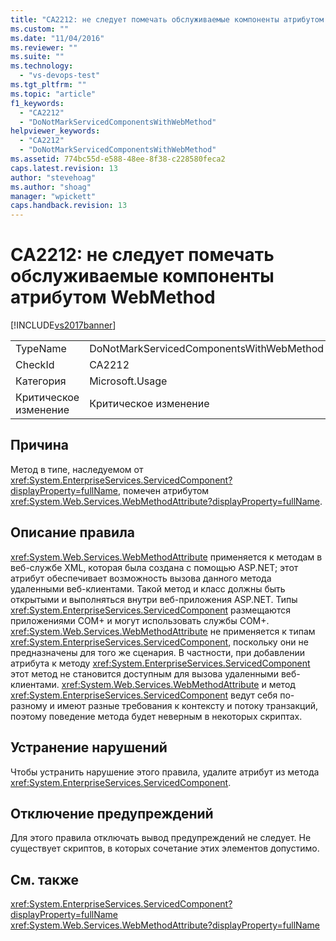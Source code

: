 ```yaml
---
title: "CA2212: не следует помечать обслуживаемые компоненты атрибутом WebMethod | Microsoft Docs"
ms.custom: ""
ms.date: "11/04/2016"
ms.reviewer: ""
ms.suite: ""
ms.technology: 
  - "vs-devops-test"
ms.tgt_pltfrm: ""
ms.topic: "article"
f1_keywords: 
  - "CA2212"
  - "DoNotMarkServicedComponentsWithWebMethod"
helpviewer_keywords: 
  - "CA2212"
  - "DoNotMarkServicedComponentsWithWebMethod"
ms.assetid: 774bc55d-e588-48ee-8f38-c228580feca2
caps.latest.revision: 13
author: "stevehoag"
ms.author: "shoag"
manager: "wpickett"
caps.handback.revision: 13
---
```

# CA2212: не следует помечать обслуживаемые компоненты атрибутом WebMethod
[!INCLUDE[vs2017banner](../code-quality/includes/vs2017banner.md)]

|||  
|-|-|  
|TypeName|DoNotMarkServicedComponentsWithWebMethod|  
|CheckId|CA2212|  
|Категория|Microsoft.Usage|  
|Критическое изменение|Критическое изменение|  
  
## Причина  
 Метод в типе, наследуемом от <xref:System.EnterpriseServices.ServicedComponent?displayProperty=fullName>, помечен атрибутом <xref:System.Web.Services.WebMethodAttribute?displayProperty=fullName>.  
  
## Описание правила  
 <xref:System.Web.Services.WebMethodAttribute> применяется к методам в веб\-службе XML, которая была создана с помощью ASP.NET; этот атрибут обеспечивает возможность вызова данного метода удаленными веб\-клиентами.  Такой метод и класс должны быть открытыми и выполняться внутри веб\-приложения ASP.NET.  Типы <xref:System.EnterpriseServices.ServicedComponent> размещаются приложениями COM\+ и могут использовать службы COM\+.  <xref:System.Web.Services.WebMethodAttribute> не применяется к типам <xref:System.EnterpriseServices.ServicedComponent>, поскольку они не предназначены для того же сценария.  В частности, при добавлении атрибута к методу <xref:System.EnterpriseServices.ServicedComponent> этот метод не становится доступным для вызова удаленными веб\-клиентами.  <xref:System.Web.Services.WebMethodAttribute> и метод <xref:System.EnterpriseServices.ServicedComponent> ведут себя по\-разному и имеют разные требования к контексту и потоку транзакций, поэтому поведение метода будет неверным в некоторых скриптах.  
  
## Устранение нарушений  
 Чтобы устранить нарушение этого правила, удалите атрибут из метода <xref:System.EnterpriseServices.ServicedComponent>.  
  
## Отключение предупреждений  
 Для этого правила отключать вывод предупреждений не следует.  Не существует скриптов, в которых сочетание этих элементов допустимо.  
  
## См. также  
 <xref:System.EnterpriseServices.ServicedComponent?displayProperty=fullName>   
 <xref:System.Web.Services.WebMethodAttribute?displayProperty=fullName>